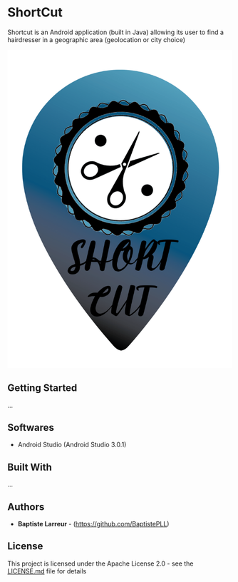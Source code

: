 # ShortCut

Shortcut is an Android application (built in Java) allowing its user to find a hairdresser in a geographic area (geolocation or city choice)

![](shortcut_logo.png)

## Getting Started

...

## Softwares

* Android Studio (Android Studio 3.0.1)

## Built With

...

## Authors

* **Baptiste Larreur** - (https://github.com/BaptistePLL)

## License

This project is licensed under the Apache License 2.0 - see the [LICENSE.md](LICENSE) file for details
